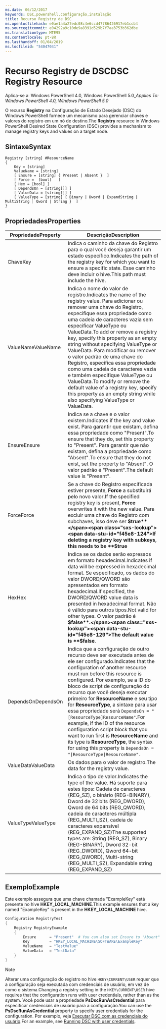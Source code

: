```yaml
---
ms.date: 06/12/2017
keywords: DSC,powershell,configuração,instalação
title: Recurso Registry de DSC
ms.openlocfilehash: e0ae1a4a27edc08c4e6ccd47786426917eb1ccb4
ms.sourcegitcommit: e04292a9c10de9a8391d529b7f7aa3753b362dbe
ms.translationtype: MTE95
ms.contentlocale: pt-BR
ms.lasthandoff: 01/04/2019
ms.locfileid: "54047041"
---
```

# <a name="dsc-registry-resource"></a><span data-ttu-id="f45e8-103">Recurso Registry de DSC</span><span class="sxs-lookup"><span data-stu-id="f45e8-103">DSC Registry Resource</span></span>

<span data-ttu-id="f45e8-104">Aplica-se a: Windows PowerShell 4.0, Windows PowerShell 5.0_</span><span class="sxs-lookup"><span data-stu-id="f45e8-104">_Applies To: Windows PowerShell 4.0, Windows PowerShell 5.0_</span></span>

<span data-ttu-id="f45e8-105">O recurso **Registry** na Configuração de Estado Desejado (DSC) do Windows PowerShell fornece um mecanismo para gerenciar chaves e valores do registro em um nó de destino.</span><span class="sxs-lookup"><span data-stu-id="f45e8-105">The **Registry** resource in Windows PowerShell Desired State Configuration (DSC) provides a mechanism to manage registry keys and values on a target node.</span></span>

## <a name="syntax"></a><span data-ttu-id="f45e8-106">Sintaxe</span><span class="sxs-lookup"><span data-stu-id="f45e8-106">Syntax</span></span>

```
Registry [string] #ResourceName
{
    Key = [string]
    ValueName = [string]
    [ Ensure = [string] { Present | Absent }  ]
    [ Force =  [bool]   ]
    [ Hex = [bool] ]
    [ DependsOn = [string[]] ]
    [ ValueData = [string[]] ]
    [ ValueType = [string] { Binary | Dword | ExpandString | MultiString | Qword | String }  ]
}
```

## <a name="properties"></a><span data-ttu-id="f45e8-107">Propriedades</span><span class="sxs-lookup"><span data-stu-id="f45e8-107">Properties</span></span>

| <span data-ttu-id="f45e8-108">Propriedade</span><span class="sxs-lookup"><span data-stu-id="f45e8-108">Property</span></span> | <span data-ttu-id="f45e8-109">Descrição</span><span class="sxs-lookup"><span data-stu-id="f45e8-109">Description</span></span> |
| --- | --- |
| <span data-ttu-id="f45e8-110">Chave</span><span class="sxs-lookup"><span data-stu-id="f45e8-110">Key</span></span>| <span data-ttu-id="f45e8-111">Indica o caminho da chave do Registro para o qual você deseja garantir um estado específico.</span><span class="sxs-lookup"><span data-stu-id="f45e8-111">Indicates the path of the registry key for which you want to ensure a specific state.</span></span> <span data-ttu-id="f45e8-112">Esse caminho deve incluir o hive.</span><span class="sxs-lookup"><span data-stu-id="f45e8-112">This path must include the hive.</span></span>|
| <span data-ttu-id="f45e8-113">ValueName</span><span class="sxs-lookup"><span data-stu-id="f45e8-113">ValueName</span></span>| <span data-ttu-id="f45e8-114">Indica o nome do valor de registro.</span><span class="sxs-lookup"><span data-stu-id="f45e8-114">Indicates the name of the registry value.</span></span> <span data-ttu-id="f45e8-115">Para adicionar ou remover uma chave do Registro, especifique essa propriedade como uma cadeia de caracteres vazia sem especificar ValueType ou ValueData.</span><span class="sxs-lookup"><span data-stu-id="f45e8-115">To add or remove a registry key, specify this property as an empty string without specifying ValueType or ValueData.</span></span> <span data-ttu-id="f45e8-116">Para modificar ou remover o valor padrão de uma chave do Registro, especifica essa propriedade como uma cadeia de caracteres vazia e também especifique ValueType ou ValueData.</span><span class="sxs-lookup"><span data-stu-id="f45e8-116">To modify or remove the default value of a registry key, specify this property as an empty string while also specifying ValueType or ValueData.</span></span>|
| <span data-ttu-id="f45e8-117">Ensure</span><span class="sxs-lookup"><span data-stu-id="f45e8-117">Ensure</span></span>| <span data-ttu-id="f45e8-118">Indica se a chave e o valor existem.</span><span class="sxs-lookup"><span data-stu-id="f45e8-118">Indicates if the key and value exist.</span></span> <span data-ttu-id="f45e8-119">Para garantir que existam, defina essa propriedade como "Present".</span><span class="sxs-lookup"><span data-stu-id="f45e8-119">To ensure that they do, set this property to "Present".</span></span> <span data-ttu-id="f45e8-120">Para garantir que não existam, defina a propriedade como "Absent".</span><span class="sxs-lookup"><span data-stu-id="f45e8-120">To ensure that they do not exist, set the property to "Absent".</span></span> <span data-ttu-id="f45e8-121">O valor padrão é "Present".</span><span class="sxs-lookup"><span data-stu-id="f45e8-121">The default value is "Present".</span></span>|
| <span data-ttu-id="f45e8-122">Force</span><span class="sxs-lookup"><span data-stu-id="f45e8-122">Force</span></span>| <span data-ttu-id="f45e8-123">Se a chave do Registro especificada estiver presente, **Force** a substituirá pelo novo valor.</span><span class="sxs-lookup"><span data-stu-id="f45e8-123">If the specified registry key is present, **Force** overwrites it with the new value.</span></span> <span data-ttu-id="f45e8-124">Para excluir uma chave do Registro com subchaves, isso deve ser **$true**</span><span class="sxs-lookup"><span data-stu-id="f45e8-124">If deleting a registry key with subkeys, this needs to be **$true**</span></span> |
| <span data-ttu-id="f45e8-125">Hex</span><span class="sxs-lookup"><span data-stu-id="f45e8-125">Hex</span></span>| <span data-ttu-id="f45e8-126">Indica se os dados serão expressos em formato hexadecimal.</span><span class="sxs-lookup"><span data-stu-id="f45e8-126">Indicates if data will be expressed in hexadecimal format.</span></span> <span data-ttu-id="f45e8-127">Se especificado, os dados do valor DWORD/QWORD são apresentados em formato hexadecimal.</span><span class="sxs-lookup"><span data-stu-id="f45e8-127">If specified, the DWORD/QWORD value data is presented in hexadecimal format.</span></span> <span data-ttu-id="f45e8-128">Não é válido para outros tipos.</span><span class="sxs-lookup"><span data-stu-id="f45e8-128">Not valid for other types.</span></span> <span data-ttu-id="f45e8-129">O valor padrão é **$false**.</span><span class="sxs-lookup"><span data-stu-id="f45e8-129">The default value is **$false**.</span></span>|
| <span data-ttu-id="f45e8-130">DependsOn</span><span class="sxs-lookup"><span data-stu-id="f45e8-130">DependsOn</span></span>| <span data-ttu-id="f45e8-131">Indica que a configuração de outro recurso deve ser executada antes de ele ser configurado.</span><span class="sxs-lookup"><span data-stu-id="f45e8-131">Indicates that the configuration of another resource must run before this resource is configured.</span></span> <span data-ttu-id="f45e8-132">Por exemplo, se a ID do bloco de script de configuração do recurso que você deseja executar primeiro for **ResourceName** e seu tipo for **ResourceType**, a sintaxe para usar essa propriedade será `DependsOn = "[ResourceType]ResourceName"`.</span><span class="sxs-lookup"><span data-stu-id="f45e8-132">For example, if the ID of the resource configuration script block that you want to run first is **ResourceName** and its type is **ResourceType**, the syntax for using this property is `DependsOn = "[ResourceType]ResourceName"`.</span></span>|
| <span data-ttu-id="f45e8-133">ValueData</span><span class="sxs-lookup"><span data-stu-id="f45e8-133">ValueData</span></span>| <span data-ttu-id="f45e8-134">Os dados para o valor de registro.</span><span class="sxs-lookup"><span data-stu-id="f45e8-134">The data for the registry value.</span></span>|
| <span data-ttu-id="f45e8-135">ValueType</span><span class="sxs-lookup"><span data-stu-id="f45e8-135">ValueType</span></span>| <span data-ttu-id="f45e8-136">Indica o tipo de valor.</span><span class="sxs-lookup"><span data-stu-id="f45e8-136">Indicates the type of the value.</span></span> <span data-ttu-id="f45e8-137">Há suporte para estes tipos: Cadeia de caracteres (REG_SZ), o binário (REG-BINARY), Dword de 32 bits (REG_DWORD), Qword de 64 bits (REG_QWORD), cadeia de caracteres múltipla (REG_MULTI_SZ), cadeia de caracteres expansível (REG_EXPAND_SZ)</span><span class="sxs-lookup"><span data-stu-id="f45e8-137">The supported types are: String (REG_SZ), Binary (REG-BINARY), Dword 32-bit (REG_DWORD), Qword 64-bit (REG_QWORD), Multi-string (REG_MULTI_SZ), Expandable string (REG_EXPAND_SZ)</span></span> |

## <a name="example"></a><span data-ttu-id="f45e8-138">Exemplo</span><span class="sxs-lookup"><span data-stu-id="f45e8-138">Example</span></span>

<span data-ttu-id="f45e8-139">Este exemplo assegura que uma chave chamada "ExampleKey" está presente no hive **HKEY\_LOCAL\_MACHINE**.</span><span class="sxs-lookup"><span data-stu-id="f45e8-139">This example ensures that a key named "ExampleKey" is present in the **HKEY\_LOCAL\_MACHINE** hive.</span></span>

```powershell
Configuration RegistryTest
{
    Registry RegistryExample
    {
        Ensure      = "Present"  # You can also set Ensure to "Absent"
        Key         = "HKEY_LOCAL_MACHINE\SOFTWARE\ExampleKey"
        ValueName   = "TestValue"
        ValueData   = "TestData"
    }
}
```

> [!NOTE]
> <span data-ttu-id="f45e8-140">Alterar uma configuração do registro no hive `HKEY\CURRENT\USER` requer que a configuração seja executada com credenciais de usuário, em vez de como o sistema.</span><span class="sxs-lookup"><span data-stu-id="f45e8-140">Changing a registry setting in the `HKEY\CURRENT\USER` hive requires that the configuration runs with user credentials, rather than as the system.</span></span> <span data-ttu-id="f45e8-141">Você pode usar a propriedade **PsDscRunAsCredential** para especificar credenciais de usuário para a configuração.</span><span class="sxs-lookup"><span data-stu-id="f45e8-141">You can use the **PsDscRunAsCredential** property to specify user credentials for the configuration.</span></span> <span data-ttu-id="f45e8-142">Por exemplo, veja [Executar DSC com as credenciais do usuário](../../../configurations/runAsUser.md).</span><span class="sxs-lookup"><span data-stu-id="f45e8-142">For an example, see [Running DSC with user credentials](../../../configurations/runAsUser.md).</span></span>
